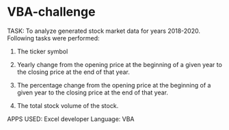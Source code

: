 # VBA-challenge
TASK:
To analyze generated stock market data for years 2018-2020. Following tasks were performed:
1) The ticker symbol

2) Yearly change from the opening price at the beginning of a given year to the closing price at the end of that year.

3) The percentage change from the opening price at the beginning of a given year to the closing price at the end of that year.

4) The total stock volume of the stock.

APPS USED: Excel developer
Language: VBA

